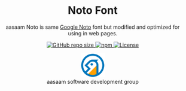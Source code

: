 <div align="center">
  <h1>
    Noto Font
  </h1>
  <p>
    aasaam Noto is same <a href="https://www.google.com/get/noto/">Google Noto</a> font but modified and optimized for using in web pages.
  </p>
  <p>
    <a href="https://github.com/aasaam/noto-font">
      <img alt="GitHub repo size" src="https://img.shields.io/github/repo-size/aasaam/noto-font">
    </a>
    <a href="https://www.npmjs.com/package/@aasaam/noto-font">
      <img alt="npm" src="https://img.shields.io/npm/v/@aasaam/noto-font">
    </a>
    <a href="https://github.com/aasaam/noto-font/blob/master/LICENSE">
      <img alt="License" src="https://img.shields.io/github/license/aasaam/noto-font">
    </a>
  </p>
</div>

<div>
  <p align="center">
    <img alt="aasaam software development group" width="64" src="https://raw.githubusercontent.com/aasaam/information/master/logo/aasaam.svg">
    <br />
    aasaam software development group
  </p>
</div>
